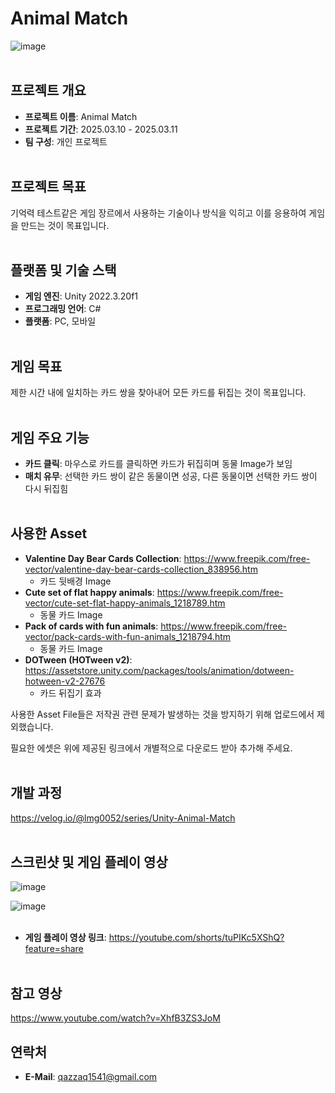 # Animal Match
![image](https://github.com/user-attachments/assets/b3148419-b5ea-40d9-96c5-5fe3f28f7cff)
<br><br/>

## 프로젝트 개요
- **프로젝트 이름**: Animal Match
- **프로젝트 기간**: 2025.03.10 - 2025.03.11
- **팀 구성**: 개인 프로젝트
<br><br/>

## 프로젝트 목표
기억력 테스트같은 게임 장르에서 사용하는 기술이나 방식을 익히고 이를 응용하여 게임을 만드는 것이 목표입니다.
<br><br/>

## 플랫폼 및 기술 스택
- **게임 엔진**: Unity 2022.3.20f1
- **프로그래밍 언어**: C#
- **플랫폼**: PC, 모바일
<br><br/>

## 게임 목표
제한 시간 내에 일치하는 카드 쌍을 찾아내어 모든 카드를 뒤집는 것이 목표입니다.
<br><br/>

## 게임 주요 기능
- **카드 클릭**: 마우스로 카드를 클릭하면 카드가 뒤집히며 동물 Image가 보임
- **매치 유무**: 선택한 카드 쌍이 같은 동물이면 성공, 다른 동물이면 선택한 카드 쌍이 다시 뒤집힘
<br><br/>

## 사용한 Asset
- **Valentine Day Bear Cards Collection**: https://www.freepik.com/free-vector/valentine-day-bear-cards-collection_838956.htm
  - 카드 뒷배경 Image
- **Cute set of flat happy animals**: https://www.freepik.com/free-vector/cute-set-flat-happy-animals_1218789.htm
  - 동물 카드 Image
- **Pack of cards with fun animals**: https://www.freepik.com/free-vector/pack-cards-with-fun-animals_1218794.htm
  - 동물 카드 Image
- **DOTween (HOTween v2)**: https://assetstore.unity.com/packages/tools/animation/dotween-hotween-v2-27676
  - 카드 뒤집기 효과

사용한 Asset File들은 저작권 관련 문제가 발생하는 것을 방지하기 위해 업로드에서 제외했습니다.

필요한 에셋은 위에 제공된 링크에서 개별적으로 다운로드 받아 추가해 주세요.
<br><br/>

## 개발 과정
https://velog.io/@lmg0052/series/Unity-Animal-Match
<br><br/>

## 스크린샷 및 게임 플레이 영상
![image](https://github.com/user-attachments/assets/e0cc3bb4-c0b6-4011-ab29-0ffc248eae0f)

![image](https://github.com/user-attachments/assets/3f90c2d0-c049-43e4-8193-dbd463dfde1b)
<br><br/>

- **게임 플레이 영상 링크**: https://youtube.com/shorts/tuPIKc5XShQ?feature=share
<br><br/>

## 참고 영상
https://www.youtube.com/watch?v=XhfB3ZS3JoM

## 연락처
- **E-Mail**: qazzaq1541@gmail.com
